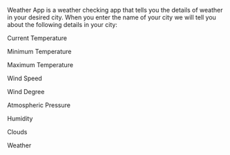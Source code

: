Weather App is a weather checking app that tells you the details of weather in your desired city. When you enter the name of your city we will tell you about the following details in your city:

Current Temperature

Minimum Temperature

Maximum Temperature

Wind Speed

Wind Degree

Atmospheric Pressure

Humidity

Clouds

Weather
